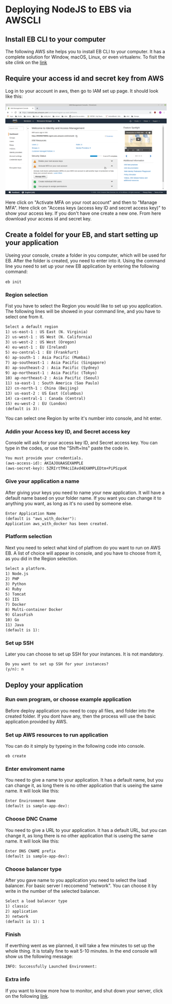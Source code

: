 # Deploying NodeJS to EBS via AWSCLI
## Install EB CLI to your computer

The following AWS site helps you to install EB CLI to your computer. It has a complete solution for Window, macOS, Linux, or even virtualenv. To fisit the site clink on the [link](https://docs.aws.amazon.com/elasticbeanstalk/latest/dg/eb-cli3-install.html)

## Require your access id and secret key from AWS

Log in to your account in aws, then go to IAM set up page. It should look like this:

<img src='Images/aws_IAM_page.png'>

Here click on "Activate MFA on your root account" and then to "Manage MFA". Here click on "Access keys (access key ID and secret access key)" to show your access key. If you don't have one create a new one.  From here download your access id and secret key.

## Create a foldel for your EB, and start setting up your application

Useing your console, create a folder in you computer, which will be used for EB. 
After the folder is created, you need to enter into it. Using the command line you need to set up your new EB application by entering the following command:

``` eb init ```

### Region selection

Fist you have to select the Region you would like to set up you application. The following lines will be showed in your command line, and you have to select one from it.

```
Select a default region
1) us-east-1 : US East (N. Virginia)
2) us-west-1 : US West (N. California)
3) us-west-2 : US West (Oregon)
4) eu-west-1 : EU (Ireland)
5) eu-central-1 : EU (Frankfurt)
6) ap-south-1 : Asia Pacific (Mumbai)
7) ap-southeast-1 : Asia Pacific (Singapore)
8) ap-southeast-2 : Asia Pacific (Sydney)
9) ap-northeast-1 : Asia Pacific (Tokyo)
10) ap-northeast-2 : Asia Pacific (Seoul)
11) sa-east-1 : South America (Sao Paulo)
12) cn-north-1 : China (Beijing)
13) us-east-2 : US East (Columbus)
14) ca-central-1 : Canada (Central)
15) eu-west-2 : EU (London)
(default is 3):
```

You can select one Region by write it's number into console, and hit enter.

### Addin your Access key ID, and Secret access key

Console will ask for your access key ID, and Secret access key. You can type in the codes, or use the "Shift+Ins" paste the code in.

```You have not yet set up your credentials or your credentials are incorrect
You must provide your credentials.
(aws-access-id): AKIAJOUAASEXAMPLE
(aws-secret-key): 5ZRIrtTM4ciIAvd4EXAMPLEDtm+PiPSzpoK
```

### Give your application a name

After giving your keys you need to name your new application. It will have a default name based on your folder name. If you want you can change it to anything you want, as long as it's no used by someone else.

```
Enter Application Name
(default is "aws_with_docker"): 
Application aws_with_docker has been created.
```

### Platform selection

Next you need to select what kind of platfrom do you want to run on AWS EB. A list of choice will appear in console, and you have to choose from it, as you did in the Region selection.

```
Select a platform.
1) Node.js
2) PHP
3) Python
4) Ruby
5) Tomcat
6) IIS
7) Docker
8) Multi-container Docker
9) GlassFish
10) Go
11) Java
(default is 1):
```

### Set up SSH

Later you can choose to set up SSH for your instances. It is not mandatory.

```
Do you want to set up SSH for your instances?
(y/n): n
```

## Deploy your application

### Run own program, or choose example application

Before deploy application you need to copy all files, and folder into the created folder. If you dont have any, then the process will use the basic application provided by AWS.

### Set up AWS resources to run application

You can do it simply by typeing in the following code into console.

```
eb create
```

### Enter enviroment name

You need to give a name to your application. It has a default name, but you can change it, as long there is no other application that is useing the same name. It will look like this:

```
Enter Environment Name
(default is sample-app-dev):
```

### Choose DNC Cname

You need to give a URL to your application. It has a default URL, but you can change it, as long there is no other application that is useing the same name. It will look like this:

```
Enter DNS CNAME prefix
(default is sample-app-dev): 
```

### Choose balancer type

After you gave name to you application you need to select the load balancer. For basic server I reccomend "network". You can choose it by write in the number of the selected balancer.

```
Select a load balancer type
1) classic
2) application
3) network
(default is 1): 1
```
### Finish 

If everthing went as we planned, it will take a few minutes to set up the whole thing. It is totally fine to wait 5-10 minutes. In the end console will show us the following message:

```
INFO: Successfully Launched Environment:
```

### Extra info

If you want to know more how to monitor, and shut down your server, click on the following [link](https://aws.amazon.com/getting-started/tutorials/deploy-app-command-line-elastic-beanstalk/).
